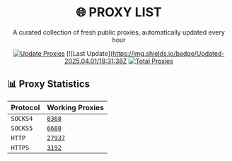 <div align="center">

# 🌐 PROXY LIST

A curated collection of fresh public proxies, automatically updated every hour

[![Update Proxies](https://github.com/handeveloper1/Proxy/actions/workflows/blank.yml/badge.svg)](https://github.com/handeveloper1/Proxy/actions/workflows/blank.yml)
[![Last Update](https://img.shields.io/badge/Updated-2025.04.01/18:31:38Z
[![Total Proxies](https://img.shields.io/badge/Total%20Proxies-46177-blue.svg)](#)

</div>

## 📊 Proxy Statistics
| Protocol | Working Proxies |
|----------|----------------|
|  `SOCKS4`| [`8368`](https://raw.githubusercontent.com/handeveloper1/Proxy/refs/heads/main/proxies/socks4.txt) |
|  `SOCKS5`| [`6680`](https://raw.githubusercontent.com/handeveloper1/Proxy/refs/heads/main/proxies/socks5.txt) |
|  `HTTP`| [`27937`](https://raw.githubusercontent.com/handeveloper1/Proxy/refs/heads/main/proxies/http.txt) |
|  `HTTPS`| [`3192`](https://raw.githubusercontent.com/handeveloper1/Proxy/refs/heads/main/proxies/https.txt) |


